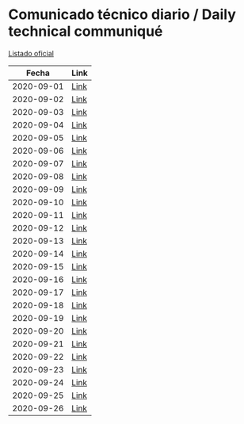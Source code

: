 # Comunicado técnico diario / Daily technical communiqué

[Listado oficial](https://www.gob.mx/salud/documentos/coronavirus-covid-19-comunicados-tecnicos-diarios-septiembre-2020)

| Fecha               | Link        |
| ------------------- | ----------  |
| 2020-09-01 | [Link](https://www.gob.mx/salud/prensa/nuevo-coronavirus-en-el-mundo-covid-19-comunicado-tecnico-diario-251553) |
| 2020-09-02 | [Link](https://www.gob.mx/salud/prensa/nuevo-coronavirus-en-el-mundo-covid-19-comunicado-tecnico-diario-251554) |
| 2020-09-03 | [Link](https://www.gob.mx/salud/prensa/nuevo-coronavirus-en-el-mundo-covid-19-comunicado-tecnico-diario-251556) |
| 2020-09-04 | [Link](https://www.gob.mx/salud/prensa/nuevo-coronavirus-en-el-mundo-covid-19-comunicado-tecnico-diario-251557) |
| 2020-09-05 | [Link](https://www.gob.mx/salud/prensa/nuevo-coronavirus-en-el-mundo-covid-19-comunicado-tecnico-diario-251559) |
| 2020-09-06 | [Link](https://www.gob.mx/salud/prensa/nuevo-coronavirus-en-el-mundo-covid-19-comunicado-tecnico-diario-251558) |
| 2020-09-07 | [Link](https://www.gob.mx/salud/prensa/nuevo-coronavirus-en-el-mundo-covid-19-comunicado-tecnico-diario-252057) |
| 2020-09-08 | [Link](https://www.gob.mx/salud/prensa/nuevo-coronavirus-en-el-mundo-covid-19-comunicado-tecnico-diario-252079) |
| 2020-09-09 | [Link](https://www.gob.mx/salud/prensa/nuevo-coronavirus-en-el-mundo-covid-19-comunicado-tecnico-diario-252080) |
| 2020-09-10 | [Link](https://www.gob.mx/salud/prensa/nuevo-coronavirus-en-el-mundo-covid-19-comunicado-tecnico-diario-252081) |
| 2020-09-11 | [Link](https://www.gob.mx/salud/prensa/nuevo-coronavirus-en-el-mundo-covid-19-comunicado-tecnico-diario-252082) |
| 2020-09-12 | [Link](https://www.gob.mx/salud/prensa/nuevo-coronavirus-en-el-mundo-covid-19-comunicado-tecnico-diario-252083) |
| 2020-09-13 | [Link](https://www.gob.mx/salud/prensa/nuevo-coronavirus-en-el-mundo-covid-19-comunicado-tecnico-diario-252084) |
| 2020-09-14 | [Link](https://www.gob.mx/salud/prensa/nuevo-coronavirus-en-el-mundo-covid-19-comunicado-tecnico-diario-252583) |
| 2020-09-15 | [Link](https://www.gob.mx/salud/prensa/nuevo-coronavirus-en-el-mundo-covid-19-comunicado-tecnico-diario-252584) |
| 2020-09-16 | [Link](https://www.gob.mx/salud/prensa/nuevo-coronavirus-en-el-mundo-covid-19-comunicado-tecnico-diario-252585) |
| 2020-09-17 | [Link](https://www.gob.mx/salud/prensa/nuevo-coronavirus-en-el-mundo-covid-19-comunicado-tecnico-diario-252587) |
| 2020-09-18 | [Link](https://www.gob.mx/salud/prensa/nuevo-coronavirus-en-el-mundo-covid-19-comunicado-tecnico-diario-252588) |
| 2020-09-19 | [Link](https://www.gob.mx/salud/prensa/nuevo-coronavirus-en-el-mundo-covid-19-comunicado-tecnico-diario-252590) |
| 2020-09-20 | [Link](https://www.gob.mx/salud/prensa/nuevo-coronavirus-en-el-mundo-covid-19-comunicado-tecnico-diario-252591) |
| 2020-09-21 | [Link](https://www.gob.mx/salud/prensa/nuevo-coronavirus-en-el-mundo-covid-19-comunicado-tecnico-diario-252964) |
| 2020-09-22 | [Link](https://www.gob.mx/salud/prensa/nuevo-coronavirus-en-el-mundo-covid-19-comunicado-tecnico-diario-252965) |
| 2020-09-23 | [Link](https://www.gob.mx/salud/prensa/nuevo-coronavirus-en-el-mundo-covid-19-comunicado-tecnico-diario-252966) |
| 2020-09-24 | [Link](https://www.gob.mx/salud/prensa/nuevo-coronavirus-en-el-mundo-covid-19-comunicado-tecnico-diario-252967) |
| 2020-09-25 | [Link](https://www.gob.mx/salud/prensa/nuevo-coronavirus-en-el-mundo-covid-19-comunicado-tecnico-diario-252968) |
| 2020-09-26 | [Link](https://www.gob.mx/salud/prensa/nuevo-coronavirus-en-el-mundo-covid-19-comunicado-tecnico-diario-252969) |

